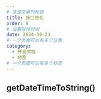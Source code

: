 ```yaml
---
# 这是文章的标题
title: 接口签名
order: 9
# 设置写作时间
date: 2024-10-24
# 一个页面可以有多个分类
category:
  - 开发文档
  - 地图
# 一个页面可以有多个标签
---
```


## getDateTimeToString()